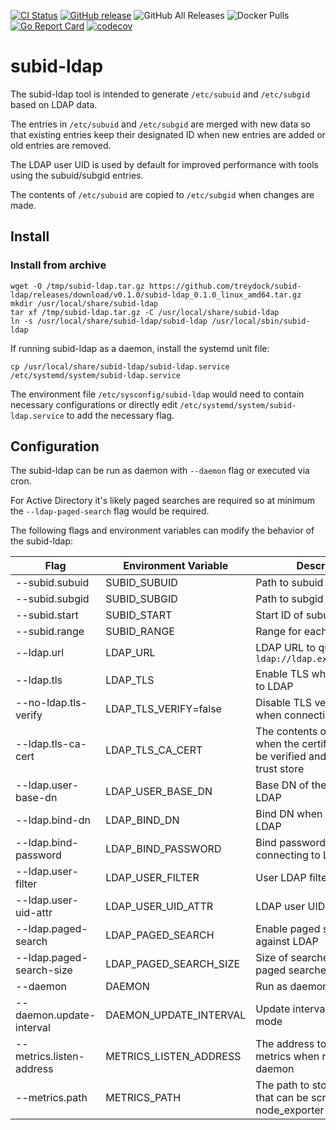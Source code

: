 [![CI Status](https://github.com/treydock/subid-ldap/actions/workflows/test.yaml/badge.svg?branch=main)](https://github.com/treydock/subid-ldap/actions?query=workflow%3Atest)
[![GitHub release](https://img.shields.io/github/v/release/treydock/subid-ldap?include_prereleases&sort=semver)](https://github.com/treydock/subid-ldap/releases/latest)
![GitHub All Releases](https://img.shields.io/github/downloads/treydock/subid-ldap/total)
![Docker Pulls](https://img.shields.io/docker/pulls/treydock/subid-ldap)
[![Go Report Card](https://goreportcard.com/badge/github.com/treydock/subid-ldap?ts=1)](https://goreportcard.com/report/github.com/treydock/subid-ldap)
[![codecov](https://codecov.io/gh/treydock/subid-ldap/branch/main/graph/badge.svg)](https://codecov.io/gh/treydock/subid-ldap)

# subid-ldap

The subid-ldap tool is intended to generate `/etc/subuid` and `/etc/subgid` based on LDAP data.

The entries in `/etc/subuid` and `/etc/subgid` are merged with new data so that existing entries keep
their designated ID when new entries are added or old entries are removed.

The LDAP user UID is used by default for improved performance with tools using the subuid/subgid entries.

The contents of `/etc/subuid` are copied to `/etc/subgid` when changes are made.

## Install

### Install from archive

```
wget -O /tmp/subid-ldap.tar.gz https://github.com/treydock/subid-ldap/releases/download/v0.1.0/subid-ldap_0.1.0_linux_amd64.tar.gz
mkdir /usr/local/share/subid-ldap
tar xf /tmp/subid-ldap.tar.gz -C /usr/local/share/subid-ldap
ln -s /usr/local/share/subid-ldap/subid-ldap /usr/local/sbin/subid-ldap
```

If running subid-ldap as a daemon, install the systemd unit file:

```
cp /usr/local/share/subid-ldap/subid-ldap.service /etc/systemd/system/subid-ldap.service
```

The environment file `/etc/sysconfig/subid-ldap` would need to contain necessary configurations or directly edit
`/etc/systemd/system/subid-ldap.service` to add the necessary flag.

## Configuration

The subid-ldap can be run as daemon with `--daemon` flag or executed via cron.

For Active Directory it's likely paged searches are required so at minimum the `--ldap-paged-search` flag would be required.

The following flags and environment variables can modify the behavior of the subid-ldap:

| Flag    | Environment Variable | Description | Default/Required |
|---------|----------------------|-------------|------------------|
| --subid.subuid | SUBID_SUBUID | Path to subuid file | `/etc/subuid` |
| --subid.subgid | SUBID_SUBGID | Path to subgid file | `/etc/subgid` |
| --subid.start | SUBID_START | Start ID of subuid/subgid | `65537` |
| --subid.range | SUBID_RANGE | Range for each entry | `65536` |
| --ldap.url | LDAP_URL | LDAP URL to query, example: `ldap://ldap.example.com:389` | **Required** |
| --ldap.tls | LDAP_TLS | Enable TLS when connecting to LDAP | `false` |
| --no-ldap.tls-verify | LDAP_TLS_VERIFY=false | Disable TLS verification when connecting to LDAP | `true` |
| --ldap.tls-ca-cert | LDAP_TLS_CA_CERT | The contents of TLS CA cert when the certificate needs to be verified and not in global trust store | None |
| --ldap.user-base-dn | LDAP_USER_BASE_DN | Base DN of the Users OU in LDAP | **Required** |
| --ldap.bind-dn | LDAP_BIND_DN | Bind DN when connecting to LDAP | None (anonymous binds) |
| --ldap.bind-password | LDAP_BIND_PASSWORD | Bind password when connecting to LDAP | None (anonymous binds) |
| --ldap.user-filter | LDAP_USER_FILTER | User LDAP filter | `(objectClass=posixAccount)` |
| --ldap.user-uid-attr | LDAP_USER_UID_ATTR | LDAP user UID attribute | `uidNumber` |
| --ldap.paged-search | LDAP_PAGED_SEARCH | Enable paged searches against LDAP | `false` |
| --ldap.paged-search-size | LDAP_PAGED_SEARCH_SIZE | Size of searches when using paged searches | `1000` |
| --daemon | DAEMON | Run as daemon | `false` |
| --daemon.update-interval | DAEMON_UPDATE_INTERVAL | Update interval in daemon mode | `5m` |
| --metrics.listen-address | METRICS_LISTEN_ADDRESS | The address to listen on for metrics when running as daemon | `:8085` |
| --metrics.path | METRICS_PATH | The path to store metrics that can be scraped by node_exporter | |
